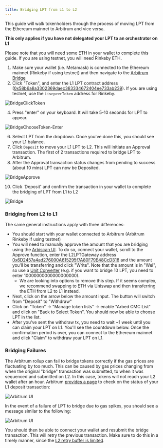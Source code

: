 ```yaml
---
title: Bridging LPT from L1 to L2
---
```


This guide will walk tokenholders through the process of moving LPT from the Ethereum mainnet to Arbitrum and vice versa.

**This only applies if you have not delegated your LPT to an orchestrator on L1**

Please note that you will need some ETH in your wallet to complete this guide. If you are using testnet, you will need Rinkeby ETH.

1. Make sure your wallet (i.e. Metamask) is connected to the Ethereum mainnet (Rinkeby if using testnet) and then navigate to the [Arbitrum Bridge](https://bridge.arbitrum.io/)
2. Click "Token", and enter the L1 LPT contract address ([0x58b6a8a3302369daec383334672404ee733ab239](/protocol/reference/deployed)). If you are using testnet, use the `LivepeerToken` address for Rinkeby.

![BridgeClickToken](https://user-images.githubusercontent.com/89408276/155851894-eb959beb-3269-40b1-8d50-8768bf15f9f2.jpg)

4. Press "enter" on your keyboard. It will take 5-10 seconds for LPT to appear.

![BridgeChooseToken-Enter](https://user-images.githubusercontent.com/89408276/155851630-8e60a17a-b6bd-4a65-972c-53d34c600026.jpg)

6. Select LPT from the dropdown. Once you've done this, you should see your L1 balance.
7. Click `Deposit` to move your L1 LPT to L2. This will initiate an Approval transaction. The first of 2 transactions required to bridge LPT to Arbitrum.
8. After the Approval transaction status changes from pending to success (about 10 mins) LPT can now be Deposited.

![BridgeApprove](https://user-images.githubusercontent.com/89408276/155850572-2337514c-f6ad-419a-a9bf-94e7d3e1d891.jpg)

10. Click 'Deposit' and confirm the transaction in your wallet to complete the bridging of LPT from L1 to L2

![Bridge](https://user-images.githubusercontent.com/89408276/155375033-6fd66e8a-53ab-43e9-9fe6-3a0cec847a55.jpg)

### Bridging from L2 to L1

The same general instructions apply with three differences:

- You should start with your wallet connected to Arbitrum (Arbitrum Rinkeby if using testnet)
- You will need to manually approve the amount that you are bridging using the [Arbiscan UI](https://arbiscan.io/address/0x289ba1701C2F088cf0faf8B3705246331cB8A839#writeContract). To do so, connect your wallet, scroll to the Approve function, enter the L2LPTGateway address [0x6D2457a4ad276000A615295f7A80F79E48CcD318](https://arbiscan.io/address/0x6D2457a4ad276000A615295f7A80F79E48CcD318) and the amount you'll be transferring and click "Write". Note that the amount is in "Wei", so use a [Unit Converter](https://etherscan.io/unitconverter) (e.g. if you want to bridge 10 LPT, you need to enter 10000000000000000000).
  - We are looking into options to remove this step. If it seems complex, we recommend swapping to ETH via [Uniswap](https://app.uniswap.org/#/swap?chain=arbitrum) and then transferring the ETH from L2 to L1 instead.
- Next, click on the arrow below the amount input. The button will switch from "Deposit" to "Withdraw"
- Click on "Token" -> "Manage token lists" -> enable "Arbed CMC List" and click on "Back to Select Token". You should now be able to choose LPT in the list.
- After you've sent the withdraw tx, you need to wait ~1 week until you can claim your LPT on L1. You'll see the countdown below. Once the confirmation period is over, you can connect to the Ethereum mainnet and click "Claim" to withdraw your LPT on L1.

### Bridging Failures

The Arbitrum rollup can fail to bridge tokens correctly if the gas prices are fluctuating by too much. This can be caused by gas prices changing from when the original "bridge" transaction was submitted, to when it was sequenced and submitted on L2. In this case, tokens will not reach your L2 wallet after an hour. Arbitrum [provides a page](https://retryable-tx-panel.arbitrum.io/) to check on the status of your L1 deposit transaction:

![Arbitrum UI](/docs-assets/delegators/how-to-guides/arbitrum-retry-ui.png)

In the event of a failure of LPT to bridge due to gas spikes, you should see a message similar to the following:

![Arbitrum UI](https://user-images.githubusercontent.com/23727056/176745651-98ff56d0-9c0a-4c2d-b9fe-bf3ba1d537a7.png)

You should then be able to connect your wallet and resubmit the bridge transaction. This will retry the previous transaction. Make sure to do this in a timely manner, since the [L2 retry buffer is limited](https://github.com/OffchainLabs/arbitrum/blob/master/docs/L1_L2_Messages.md).
